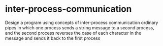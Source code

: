 # inter-process-communication
Design a program using concepts of inter-process communication ordinary pipes in which one process sends a string message to a second process, and the second process reverses the case of each character in the message and sends it back to the first process
